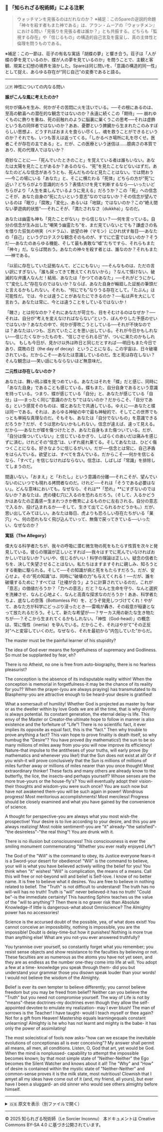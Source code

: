 ### 🐌 「知られざる呪術師」による注釈

>ウォッチマンを見張るのはだれなのか？
※補足：このSpareの逆説的命題「神々を殺す者もまた神である」は、アラン・ムーアの『ウォッチメン』における問い「見張りを見張る者は誰か？」とも共振する。どちらも「監視する存在」や「信じるもの」の構造的自己言及を露呈し、真の主体性と倫理を問うものである。

※補足：この一節は、荘子の有名な寓話「胡蝶の夢」と響き合う。荘子は「人が蝶の夢を見ているのか、蝶が人の夢を見ているのか」を問うことで、主観と客観、現実と幻想の境界を溶かした。Spareは同じ問いを、「意識の構造的同一性」として捉え、あらゆる存在が“同じ自己”の変奏であると語る。

---

🇯🇵 神性についての内なる問い

**誰がこんな風に考えたのか?**

何かが痛みを生み、何かがその苦悶に火を注いでいる。──その根にあるのは、至高の歓喜への潜在的な観念ではないのか？永遠に続くこの「期待」──
崩れゆくものに飾りを重ね、死の前触れのように脳裏に巣くうこの思考──それは虚飾という名の同伴者ではないのか？ああ、憂鬱という脾臓から生まれたこのみすぼらしい思想よ、どうすればおまえを食らい尽くし、魂を救うことができるというのか？それでも、いつも答えは返ってくる。「しかるべき場所に礼を尽くせ。医者こそが存在の主である」と。だが、この医療という迷信は……臆病さの本質であり、死の代理人ではないか？

奇妙なことに──「死んでいたときのこと」を覚えている者は誰もいない。あなたは太陽を見たことがあるか？あるのなら、“死”を見たことなどないはずだ。あなたのどんな信念があろうとも、死んだものなど見たことはない。では問おう──今この場にいる「あなた」と、そこに横たわる「死体」どちらの方が“死”に近い？どちらがより意識的だろう？表情だけを見て判断するなら──いったいどちらがより「人生を楽しんでいるように見える」だろうか？この「死」への信念こそが、あなた自身の“死にたいという意志”なのではないか？その信念が望んでいるのは「眠り」「腐敗」「変化」、あるいは「地獄」ではないのか？この“絶え間ない夢遊病的状態”──それこそが、「満たされなさ（dukkha）」なのだ。

あなたは幽霊も神も「見たことがない」から信じない？──何を言っている。自分の信念が生み出した“嘲笑う幽霊たち”を、まだ見ていないとでも？謙虚さの名を借りた狂気の哄笑（ベドラム）、欲望の神（マモン）にひれ伏す毎日──あなたの「自己」というグロテスクな観念そのものが、すでに亡霊ではないのか？そうだ──あなたのあらゆる機能、そして最も勇敢な“嘘”たちですら、それらもまた「神々」だ。ならば問おう。あなたの神々を殺す者とは、誰なのか？それもまた──神である。

「以前に存在していた証拠なんて、どこにもない」──そんなものは、ただの言い訳にすぎない。「誰も戻ってきて教えてくれないから」？なんて情けない、破滅的な弁護人なんだ！結局、あなたは「かつてのあなた」──それがどうにかして“変化した”存在なのではないか？ならば、あなた自身が輪廻した証拠の筆頭だと言えるかもしれない。それも、“何にでも”なりうる存在として。「たぶん」は可能性だ。では、今とは違うことがあなたにできるのか？──私は声を大にして言おう。あなたは常に、今とは違うことをしているではないか！

「醜さ」とは何なのか？それにあなたが苛立ち、目をそむけるのはなぜか？──それは、自分が“考えを変えなければならない”という、ぼんやりした予感のせいではないか？あなたの中で、何かが芽吹こうとしている──それが不快なのでは？あなたはいつも、忘れていたことを思い出している。それが今日かもしれない──信じたくなかったものを、“信じさせられる日”が、ついに来たのかもしれない。
もしも今日が、見かけ以外は昨日と同じだとすれば──明日もまた今日であり、腐敗の日（the day of decay）ということになる。この宇宙は、日々破壊されている。だからこそ──あなたは意識しているのだ。生と死は存在しない？そんな観念は──笑い話にもならないほど無意味だ。

**二元性は存在しないのか？**

あなたは、舞い飛ぶ蝶を見つめている。あなたはそれを「蝶」だと感じ、同時に「あなた自身」であることも感じている。蝶もまた、自分自身であるという意識を持っている。つまり、蝶が感じている「自分」と、あなたが感じている「自分」は──まったく同じ“意識のかたち”ではないのか？だからこそ、「自分である」という感覚そのものは、蝶とあなたで共通している。ゆえに──あなたと蝶は同一である。それは、あらゆる神秘の中で最も神秘的で、そしてこの世界でもっとも単純な真理なのだ。そもそも、あなたは「自分でないもの」を意識できるだろうか？だが、そうは思わないかもしれない。信念が違えば、違って見える。だから──あなたが蝶を傷つけたとき、あなた自身もまた傷ついている。だが、「自分は傷ついていない」と信じているかぎり、しばらくのあいだは痛みを感じずに済む。けれどその“信念”は、いずれ疲れ果てる。そしてあなたは、ひどく傷つくことになる。好きなように信じるがいい。だが──信念とは常に、自己矛盾をはらんでいる。欲望とは、すべてを含んでいる。だからこそ──何かを信じるなら、「すべて」を信じなければならない。信念は、しばしば「常識」を排除してしまうのだ。

間違いない。「おまえ」と「わたし」という意識の分離──それこそが、望んでいないのにいつでも現れる拷問者なのだ。けれど──それは「そうである必要はない」。どんな意味においても。なぜなら、それは**「恐れ」**にすぎないのではないか？あなたは、虎の棲む穴に入るのを恐れるだろう。（そして、入るかどうかはあなたの正義感＝生まれつきか教育によるものかに左右される。自分の意志で入るか、投げ込まれるか──そして、生きて出てこられるかどうかも。）だが、思い出してみてほしい。あなたは毎日、虎よりも恐ろしい存在たちがいる「巣穴」へ、何の恐れもなく飛び込んでいって、無傷で戻ってきている──いったい、なぜなのか？

**寓話（The Allegory）**

偉大なる科学者たちが、我々の呼吸に潜む微生物の死をもたらす性質を次々と発見している。彼らの理論が正しいとすれば──我々はすでに死んでいなければおかしいではないか？いいや、信じるがいい！科学の理論は正しい。疑念の信者たちを、決して失望させることはない。私たちはますますそれに親しみ、知ろうとする衝動に駆られる。そして──その知識が病と死をもたらすだろう。だが、安心せよ。その“死の知識”は、同時に“破壊の力”も与えてくれる！──だが、誰を破壊するために？すべては「辻褄が合う」ように計算されているのだ。これが「意志」の価値だろうか？「力への意志」だと？なんと生命を守り、なんと選択を洗練させ、なんと心地よく、なんと高貴な探求なのだろうか！ああ、科学者たちよ、底なしの奈落（Bottomless Pit）を、どうぞ発見しつづけてくれ！やがて、あなた方が科学にどっぷり浸ったとき──雷鳴が轟き、その殺意が稲妻となって放たれるだろう。そして、新たな希望が──？サーカス用の新たな生き物たちが──？そこから生まれてくるかもしれない。「神性（God-head）」の概念は、常に惰性（inertia）を孕んでいる。だからこそ、それはやがて“その正反対”へと変容していくのだ。なぜなら、それを最初から“内包していた”からだ。

The master must be the painful learner of his stupidity?

The idea of God ever means the forgetfulness of supremacy and Godliness. So must be supplanted by
fear, eh?

There is no Atheist, no one is free from auto-biography, there is no fearless pleasurist?

The conception is the absence of its indisputable reality within! When the conception is memorial in
forgetfulness-it may be the chance of its reality for you?? When the prayer-(you are always praying)
has transmutated to its Blasphemy-you are attractive enough to be heard-your desire is gratified!

What a somersault of humility!
Whether God is projected as master by fear or as the dweller within by love Gods we are all the time,
that is why divinity is always potential. Its constant generation, the eternal delay-is life. This envy of
the Master or Creator-the ultimate hope to follow in manner is also existence and the forfeiture of
"Life"!
There is no scientific fact, it ever implies its opposite as equal fact, this is the "fact." Then why
trouble to prove anything a fact? This vain hope to prove finality is death itself, so why humbug the
"Desire"? You have proved (by mathematics!) the sun to be so many millions of miles away from
you-you will now improve its efficiency! Nature-that impulse to the antitheses of your truths, will
early prove (by mathematics and whenever you like!) that the Sun does not exist at all! Or if you
wish-it will prove conclusively that the Sun is millions of millions of miles further away or millions
of miles nearer than you once thought! Most extraordinary thinker! These facts and many others are
already know to the butterfly, the lice, the insects-and perhaps yourself? Whose senses are the more
true-yours or the house-fly's? You will eventually adopt their vision-their thoughts and wisdom-you
were such once? You are such now but have not awakened them-you will be such again in power!
Wondrous progress! Most meritorious accomplishments! Most merciless! Progress should be closely
examined and what you have gained by the convenience of science.

A thought for perspective-you are always what you most wish-the prospective! Your desire is to live
according to your desire, and this you are always realizing! Most noble sentiment!-you are "it"
already-"the satisfied"-"the desireless"-"the real thing"! You are drunk with it.

There is no illusion but consciousness! This consciousness is ever the smiling monument
commemorating "Whether you ever really enjoyed Life"!

The God of the "Will" is the command to obey, its Justice everyone fears-it is a Sword-your desert for
obedience! "Will" is the command to believe, your will is what you have believed actively willing the
belief for you! You think when "it" wishes! "Will" is complication, the means of a means. Call this
will free or not-beyond will and belief is Self-love. I know of no better name. It is free to believe
what it desires. You are free to believe in nothing related to belief. The "Truth" is not difficult to
understand! The truth has no will-will has no truth! Truth is "will" never believed-it has no truth!
"Could be"-is the immediate certainty! This haunting Sphinx teaches us the value of the "will to
anything"? Then there is no graver risk than Absolute Knowledge-if little is dangerous-what about
Omniscience? The Almighty power has no accessories!

Science is the accursed doubt of the possible, yea, of what does exist! You cannot conceive an
impossibility, nothing is impossible, you are the impossible! Doubt is delay-time-but how it punishes!
Nothing is more true than anything else! What are you not-you ever answered truthfully?

You tyrannise over yourself, so constantly forget what you remember; you resist sense objects and
show resistance to the faculties by believing or not. These faculties are as numerous as the atoms you
have not yet seen, and they are as endless as the number one-they come into life at will. You adopt a
few at a time- knowledge you speak through them- did you but understand your grammar those you
disown speak louder than your words! I would not believe the wisdom of the Almighty.

Belief is ever its own tempter to believe differently; you cannot believe freedom but you may be freed
from belief? Neither can you believe the "Truth" but you need not compromise yourself. The way of
Life is not by "means"-these doctrines-my doctrines even though they allow the self-appointed
devotee to emulate my realization- may I ever blush! The man of sorrows is the Teacher! I have
taught- would I teach myself or thee again? Not for a gift from Heaven! Mastership equals learningequals
constant unlearning! Almighty is he who has not learnt and mighty is the babe- it has only the
power of assimilating!

The most solecistical of fools now asks-"how can we escape the inevitable evolutions of conceptionas
all is ever conceiving"? My answer shall permit all means, all men, all conditions. Listen, O, God
that art, yet would be God. When the mind is nonplussed- capability to attempt the impossible
becomes known; by that most simple state of "Neither-Neither" the Ego becomes the Silent Watcher
and knows about it all! The "Why" and "How" of desire is contained within the mystic state of
"Neither-Neither" and common-sense proves it is the milk state, most nutritious! Clownish that I amyet
all my ideas have come out of it (and, my friend, all yours), but ever have I been a sluggard- an
old sinner who would see others almighty before himself.

---

<details>
<summary>🇬🇧 原文を表示（別ファイルで開く）</summary>

🔗 [原文を読む 04_kia_and_neither_neither_en.md](04_kia_and_neither_neither_en.md)

</details>

---

© 2025 知られざる呪術師（Le Sorcier Inconnu）
本ドキュメントは Creative Commons BY-SA 4.0 に基づき公開されています。
